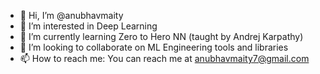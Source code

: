 - 👋 Hi, I’m @anubhavmaity
- 👀 I’m interested in Deep Learning
- 🌱 I’m currently learning Zero to Hero NN (taught by Andrej Karpathy)
- 💞️ I’m looking to collaborate on ML Engineering tools and libraries
- 📫 How to reach me: You can reach me at anubhavmaity7@gmail.com

<!---
anubhavmaity/anubhavmaity is a ✨ special ✨ repository because its `README.md` (this file) appears on your GitHub profile.
You can click the Preview link to take a look at your changes.
--->
